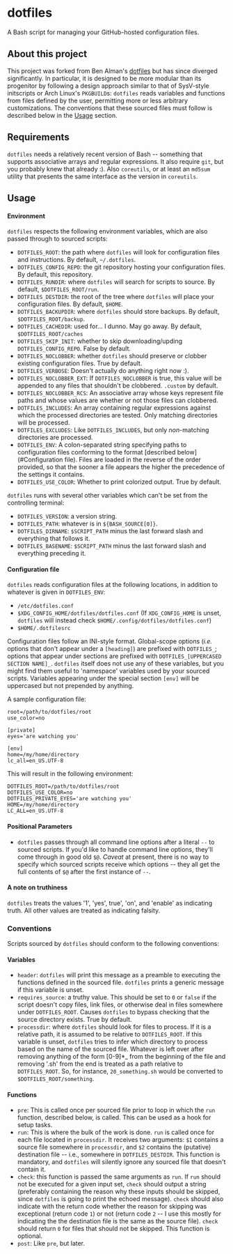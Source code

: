 dotfiles
========

A Bash script for managing your GitHub-hosted configuration files.

About this project
------------------

This project was forked from Ben Alman's
[dotfiles](https://github.com/cowboy/dotfiles) but has since diverged
significantly.  In particular, it is designed to be more modular than its
progenitor by following a design approach similar to that of SysV-style
initscripts or Arch Linux's `PKGBUILD`s: `dotfiles` reads variables and
functions from files defined by the user, permitting more or less arbitrary
customizations.  The conventions that these sourced files must follow is
described below in the [Usage](#Usage) section.

Requirements
------------

`dotfiles` needs a relatively recent version of Bash -- something that supports
associative arrays and regular expressions.  It also require `git`, but you
probably knew that already :).  Also `coreutils`, or at least an `md5sum`
utility that presents the same interface as the version in `coreutils`.

Usage
-----

#### Environment

`dotfiles` respects the following environment variables, which are also passed
through to sourced scripts:

- `DOTFILES_ROOT`: the path where `dotfiles` will look for configuration files
  and instructions.  By default, `~/.dotfiles`.
- `DOTFILES_CONFIG_REPO`: the git repository hosting your configuration files.
  By default, this repository.
- `DOTFILES_RUNDIR`: where `dotfiles` will search for scripts to source.  By
  default, `$DOTFILES_ROOT/run`.
- `DOTFILES_DESTDIR`: the root of the tree where `dotfiles` will place your
  configuration files.  By default, `$HOME`.
- `DOTFILES_BACKUPDIR`: where `dotfiles` should store backups.  By default,
  `$DOTFILES_ROOT/backup`.
- `DOTFILES_CACHEDIR`: used for... I dunno.  May go away.  By default,
  `$DOTFILES_ROOT/caches`
- `DOTFILES_SKIP_INIT`: whether to skip downloading/upding
  `DOTFILES_CONFIG_REPO`.  False by default.
- `DOTFILES_NOCLOBBER`: whether `dotfiles` should preserve or clobber existing
  configuration files.  True by default.
- `DOTFILES_VERBOSE`: Doesn't actually do anything right now :).
- `DOTFILES_NOCLOBBER_EXT`: If `DOTFILES_NOCLOBBER` is true, this value will be
  appended to any files that shouldn't be clobbered.  `.custom` by default.
- `DOTFILES_NOCLOBBER_RCS`: An associative array whose keys represent file
  paths and whose values are whether or not those files can clobbered.
- `DOTFILES_INCLUDES`: An array containing regular expressions against which
  the processed directories are tested.  Only matching directories will be
  processed.
- `DOTFILES_EXCLUDES`: Like `DOTFILES_INCLUDES`, but only _non_-matching
  directories are processed.
- `DOTFILES_ENV`: A colon-separated string specifying paths to configuration
  files conforming to the format [described below](#Configuration file).  Files
  are loaded in the reverse of the order provided, so that the sooner a file
  appears the higher the precedence of the settings it contains.
- `DOTFILES_USE_COLOR`: Whether to print colorized output.  True by default.

`dotfiles` runs with several other variables which can't be set from the
controlling terminal:
- `DOTFILES_VERSION`: a version string.
- `DOTFILES_PATH`: whatever is in `${BASH_SOURCE[0]}`.
- `DOTFILES_DIRNAME`: `$SCRIPT_PATH` minus the last forward slash and
  everything that follows it.
- `DOTFILES_BASENAME`: `$SCRIPT_PATH` minus the last forward slash and
  everything preceding it.

#### Configuration file

`dotfiles` reads configuration files at the following locations, in addition to
whatever is given in `DOTFILES_ENV`:
- `/etc/dotfiles.conf`
- `$XDG_CONFIG_HOME/dotfiles/dotfiles.conf` (If `XDG_CONFIG_HOME` is unset,
  `dotfiles` will instead check `$HOME/.config/dotfiles/dotfiles.conf`)
- `$HOME/.dotfilesrc`

Configuration files follow an INI-style format.  Global-scope options (_i.e._
options that don't appear under a `[heading]`) are prefixed with `DOTFILES_`;
options that appear under sections are prefixed with `DOTFILES_[UPPERCASED
SECTION NAME]_`.  `dotfiles` itself does not use any of these variables, but
you might find them useful to 'namespace' variables used by your sourced
scripts.  Variables appearing under the special section `[env]` will be
uppercased but not prepended by anything.

A sample configuration file:

```
root=/path/to/dotfiles/root
use_color=no

[private]
eyes='are watching you'

[env]
home=/my/home/directory
lc_all=en_US.UTF-8
```

This will result in the following environment:

```
DOTFILES_ROOT=/path/to/dotfiles/root
DOTFILES_USE_COLOR=no
DOTFILES_PRIVATE_EYES='are watching you'
HOME=/my/home/directory
LC_ALL=en_US.UTF-8
```

#### Positional Parameters

- `dotfiles` passes through all command line options after a
  literal `--` to sourced scripts.  If you'd like to handle command line
  options, they'll come through in good old `$@`.  *Caveat* at present, there
  is no way to specify which sourced scripts receive which options -- they all
  get the full contents of `$@` after the first instance of `--`.

#### A note on truthiness

`dotfiles` treats the values '1', 'yes', true', 'on', and 'enable' as
indicating truth.  All other values are treated as indicating falsity.

### Conventions

Scripts sourced by `dotfiles` should conform to the following conventions:

#### Variables

- `header`: `dotfiles` will print this message as a preamble to executing the
  functions defined in the sourced file.  `dotfiles` prints a generic message
  if this variable is unset.
- `requires_source`: a truthy value.  This should be set to `0` or `false` if
  the script doesn't copy files, link files, or otherwise deal in files
  somewhere under `DOTFILES_ROOT`.  Causes `dotfiles` to bypass checking that
  the source directory exists.  True by default.
- `processdir`: where `dotfiles` should look for files to process.  If it is a
  relative path, it is assumed to be relative to `DOTFILES_ROOT`.  If this
  variable is unset, `dotfiles` tries to infer which directory to process based
  on the name of the sourced file.  Whatever is left over after removing
  anything of the form [0-9]\*\_ from the beginning of the file and removing
  '.sh' from the end is treated as a path relative to `DOTFILES_ROOT`.  So, for
  instance, `20_something.sh` would be converted to
  `$DOTFILES_ROOT/something`.

#### Functions

- `pre`: This is called once per sourced file prior to loop in which the `run`
  function, described below, is called.  This can be used as a hook for setup
  tasks.
- `run`: This is where the bulk of the work is done.  `run` is called once for
  each file located in `processdir`.  It receives two arguments: `$1` contains
  a source file somewhere in `processdir`, and `$2` contains the (putative)
  destination file -- i.e., somewhere in `DOTFILES_DESTDIR`.  This function is
  mandatory, and `dotfiles` will silently ignore any sourced file that doesn't
  contain it.
- `check`: this function is passed the same arguments as `run`.  If `run`
  should not be executed for a given input set, `check` should output a string
  (preferably containing the reason why these inputs should be skipped, since
  `dotfiles` is going to print the echoed message).  `check` should also
  indicate with the return code whether the reason for skipping was exceptional
  (return code `1`) or not (return code `2` -- I use this mostly for
  indicating the the destination file is the same as the source file).  `check`
  should return `0` for files that should not be skipped.  This function is
  optional.
- `post`: Like `pre`, but later.

